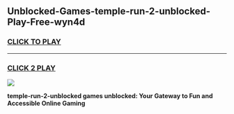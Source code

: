 
## Unblocked-Games-temple-run-2-unblocked-Play-Free-wyn4d
<h3>
<a href="https://premium76.site?title=temple-run-2-unblocked&ref=19M">CLICK TO PLAY</a></h3>
<hr>

<h3>
<a href="https://premium76.site?title=temple-run-2-unblocked&ref=19M">CLICK 2 PLAY</a>
  
</h3>

<a href="https://premium76.site?title=temple-run-2-unblocked&ref=19M"><img src="https://clearcache.store/games.png"></a>


**temple-run-2-unblocked games unblocked: Your Gateway to Fun and Accessible Online Gaming**
